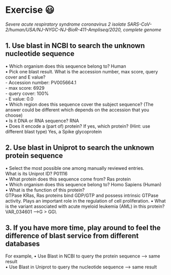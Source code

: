 # Exercise 😃
*Severe acute respiratory syndrome coronavirus 2 isolate SARS-CoV-2/human/USA/NJ-NYGC-NJ-BioR-411-Ampliseq/2020, complete genome*
## 1. Use blast in NCBI to search the unknown nucleotide sequence 
 • Which organism does this sequence belong to? Human\
 • Pick one blast result. What is the accession number, max score, query cover and E value? \
    - Accession number: PV005664.1 \
    - max score: 6929 \
    - query cover: 100% \
    - E value: 0.0 \
 • Which region does this sequence cover the subject sequence? (The answer could be different which depends on the accession that you choose) \
 • Is it DNA or RNA sequence? RNA \
 • Does it encode a (part of) protein? If yes, which protein? (Hint: use different blast type)
Yes, a Spike glycoprotein 

## 2. Use blast in Uniprot to search the unknown protein sequence
 • Select the most possible one among manually reviewed entries. \
 What is its Uniprot ID? P01116\
• What protein does this sequence come from? Ras protein\
• Which organism does this sequence belong to?  Homo Sapiens (Human)\
• What is the function of this protein?\
GTPase KRas, Ras proteins bind GDP/GTP and possess intrinsic GTPase activity. Plays an important role in the regulation of cell proliferation.
 • What is the variant associated with acute myeloid leukemia (AML) in this protein?\
 VAR_034601 -->G > GG\
## 3. If you have more time, play around to feel the difference of blast service from different databases 
For example,
 • Use Blast in NCBI to query the protein sequence --> same result \
 • Use Blast in Uniprot to query the nucleotide sequence --> same result
